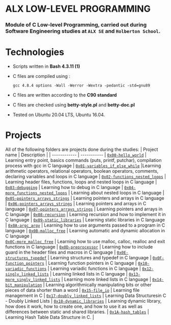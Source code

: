 # ALX LOW-LEVEL PROGRAMMING
### Module of C Low-level Programming, carried out during Software Engineering studies at ```ALX SE``` and ```Holberton School```.


# Technologies
* Scripts written in **Bash 4.3.11 (1)**
* C files are compiled using :

      gcc 4.8.4 options -Wall -Werror -Wextra -pedantic -std=gnu89
* C files are written according to the **C90 standard**
* C files are checked using **betty-style.pl** and **betty-doc.pl**
* Tested on Ubuntu 20.04 LTS, Ubuntu 16.04.

# Projects
All of the following folders are projects done during the studies:
| Project name | Description |
| ------------ | ----------- |
[`0x00-hello_world`](https://github.com/iankisali/alx-low_level_programming/tree/master/0x00-hello_world) | Learning entry point, basics commands (puts, printf, putchar), compilation process with gcc in C language |
[`0x01-variables_if_else_while`](https://github.com/iankisali/alx-low_level_programming/tree/master/0x01-variables_if_else_while) |Learning arithmetic operators, relational operators, boolean operators, comments, declaring variables and loops in C language  |
[`0x02-functions_nested_loops`](https://github.com/iankisali/alx-low_level_programming/tree/master/0x02-functions_nested_loops) | Learning header files, functions, loops and nested loops in C language |
[`0x03-debugging`](https://github.com/iankisali/alx-low_level_programming/tree/master/0x03-debugging) | Learning how to debug in C language |
[`0x04-more_functions_nested_loops`](https://github.com/iankisali/alx-low_level_programming/tree/master/0x04-more_functions_nested_loops) | Learning about nested loops in C language | 
[`0x05-pointers_arrays_strings`](https://github.com/iankisali/alx-low_level_programming/tree/master/0x05-pointers_arrays_strings) | Learning pointers and arrays in C language |
[`0x06-pointers_arrays_strings`](https://github.com/iankisali/alx-low_level_programming/tree/master/0x06-pointers_arrays_strings) | Learning pointers and arrays in C language |
[`0x07-pointers_arrays_strings`](https://github.com/iankisali/alx-low_level_programming/tree/master/0x07-pointers_arrays_strings) | Learning pointers and arrays in C language | 
[`0x08-recursion`](https://github.com/iankisali/alx-low_level_programming/tree/master/0x08-recursion) | Learning recursion and how to implement it in C language |
[`0x09-static_libraries`](https://github.com/iankisali/alx-low_level_programming/tree/master/0x09-static_libraries) | Learning static libraries in C language |
[`0x0A-argc_argv`](https://github.com/iankisali/alx-low_level_programming/tree/master/0x0A-argc_argv) | Learning how to use arguments passed to a program in C language |
 [`0x0B-malloc_free`](https://github.com/iankisali/alx-low_level_programming/tree/master/0x0B-malloc_free) | Learning automatic and dynamic allocation in C language |  
 [`0x0C-more_malloc_free`](https://github.com/iankisali/alx-low_level_programming/tree/master/0x0C-more_malloc_free) | Learning how to use malloc, calloc, realloc and exit functions in C language |
[`0x0D-preprocessor`](https://github.com/iankisali/alx-low_level_programming/tree/master/0x0D-preprocessor) | Learning how to include guard in the header files and macros in C language |
[`0x0E-structures_typedef`](https://github.com/iankisali/alx-low_level_programming/tree/master/0x0E-structures_typedef) | Learning structures and typedef in C language |
[`0x0F-function_pointers`](https://github.com/iankisali/alx-low_level_programming/tree/master/0x0F-function_pointers) | Learning function pointers in C language |
[`0x10-variadic_functions`](https://github.com/iankisali/alx-low_level_programming/tree/master/0x10-variadic_functions)  | Learning variadic functions in C language |
[`0x12-singly_linked_lists`](https://github.com/iankisali/alx-low_level_programming/tree/master/0x12-singly_linked_lists) | Learning linked lists in C language |
[`0x13-more_singly_linked_lists`](https://github.com/iankisali/alx-low_level_programming/tree/master/0x13-more_singly_linked_lists) | Learning more linked lists in C language |
[`0x14-bit_manipulation`](https://github.com/iankisali/alx-low_level_programming/tree/master/0x14-bit_manipulation) | Learning algorithmically manipulating bits or other pieces of data shorter than a word |
[`0x15-file_io`](https://github.com/iankisali/alx-low_level_programming/tree/master/0x15-file_io) | Learning file management in C |
[`0x17-doubly_linked_lists`](https://github.com/iankisali/alx-low_level_programming/tree/master/0x17-doubly_linked_lists) | Learning Data Structuresin C - Doubly Linked Lists |
[`0x18-dynamic_libraries`](https://github.com/iankisali/alx-low_level_programming/tree/master/0x18-dynamic_libraries) | Learning dynamic library, how does it work, how to create one, and how to use it as well as differences between static and shared libraries. |
[`0x1A-hash_tables`](https://github.com/iankisali/alx-low_level_programming/tree/master/0x1A-hash_tables) | Learning Hash Table Data Structure in C. |
